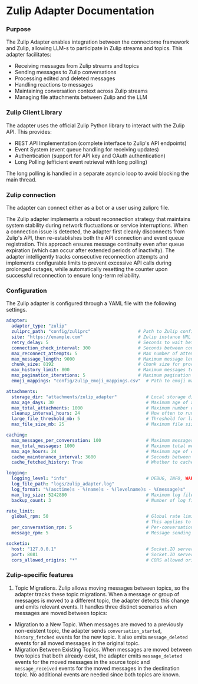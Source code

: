 # Zulip Adapter Documentation

### Purpose

The Zulip Adapter enables integration between the connectome framework and Zulip, allowing LLM-s to participate in Zulip streams and topics. This adapter facilitates:
* Receiving messages from Zulip streams and topics
* Sending messages to Zulip conversations
* Processing edited and deleted messages
* Handling reactions to messages
* Maintaining conversation context across Zulip streams
* Managing file attachments between Zulip and the LLM

### Zulip Client Library

The adapter uses the official Zulip Python library to interact with the Zulip API. This provides:
* REST API Implementation (complete interface to Zulip's API endpoints)
* Event System (event queue handling for receiving updates)
* Authentication (support for API key and OAuth authentication)
* Long Polling (efficient event retrieval with long polling)

The long polling is handled in a separate asyncio loop to avoid blocking the main thread.

### Zulip connection

The adapter can connect either as a bot or a user using zuliprc file.

The Zulip adapter implements a robust reconnection strategy that maintains system stability during network fluctuations or service interruptions. When a connection issue is detected, the adapter first cleanly disconnects from Zulip's API, then re-establishes both the API connection and event queue registration. This approach ensures message continuity even after queue expiration (which can occur after extended periods of inactivity). The adapter intelligently tracks consecutive reconnection attempts and implements configurable limits to prevent excessive API calls during prolonged outages, while automatically resetting the counter upon successful reconnection to ensure long-term reliability.

### Configuration

The Zulip adapter is configured through a YAML file with the following settings.

```yaml
adapter:
  adapter_type: "zulip"
  zuliprc_path: "config/zuliprc"                  # Path to Zulip configuration file
  site: "https://example.com"                     # Zulip instance URL
  retry_delay: 5                                  # Seconds to wait between connection attempts
  connection_check_interval: 300                  # Seconds between connection health checks
  max_reconnect_attempts: 5                       # Max number of attempts to reconnect if connection lost
  max_message_length: 9000                        # Maximum message length
  chunk_size: 8192                                # Chunk size for processing large files
  max_history_limit: 800                          # Maximum messages to retrieve at once
  max_pagination_iterations: 5                    # Maximum pagination iterations for history
  emoji_mappings: "config/zulip_emoji_mappings.csv"  # Path to emoji mappings

attachments:
  storage_dir: "attachments/zulip_adapter"           # Local storage directory
  max_age_days: 30                                   # Maximum age of attachments before cleanup
  max_total_attachments: 1000                        # Maximum number of attachments to store
  cleanup_interval_hours: 24                         # How often to run attachment cleanup
  large_file_threshold_mb: 5                         # Threshold for large files in MB
  max_file_size_mb: 25                               # Maximum file size in MB

caching:
  max_messages_per_conversation: 100                 # Maximum messages to cache per conversation
  max_total_messages: 1000                           # Maximum total messages in cache
  max_age_hours: 24                                  # Maximum age of cached messages
  cache_maintenance_interval: 3600                   # Seconds between cache cleanup runs
  cache_fetched_history: True                        # Whether to cache fetched history messages

logging:
  logging_level: "info"                              # DEBUG, INFO, WARNING, ERROR, CRITICAL
  log_file_path: "logs/zulip_adapter.log"
  log_format: "%(asctime)s - %(name)s - %(levelname)s - %(message)s"
  max_log_size: 5242880                              # Maximum log file size in bytes
  backup_count: 3                                    # Number of log file backups to keep

rate_limit:
  global_rpm: 50                                     # Global rate limit (requests per minute)
                                                     # This applies to ALL requests to Zulip API
  per_conversation_rpm: 5                            # Per-conversation rate limit
  message_rpm: 5                                     # Message sending rate limit

socketio:
  host: "127.0.0.1"                                  # Socket.IO server host
  port: 8081                                         # Socket.IO server port
  cors_allowed_origins: "*"                          # CORS allowed origins
```

### Zulip-specific features

1) Topic Migrations. Zulip allows moving messages between topics, so the adapter tracks these topic migrations. When a message or group of messages is moved to a different topic, the adapter detects this change and emits relevant events. It handles three distinct scenarios when messages are moved between topics:
* Migration to a New Topic. When messages are moved to a previously non-existent topic, the adapter sends `conversation_started`, `history_fetched` events for the new topic. It also emits `message_deleted` events for all moved messages in the original topic.
* Migration Between Existing Topics. When messages are moved between two topics that both already exist, the adapter emits `message_deleted` events for the moved messages in the source topic and `message_received` events for the moved messages in the destination topic. No additional events are needed since both topics are known.
